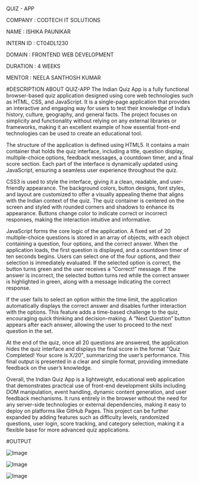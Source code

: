 QUIZ - APP

COMPANY : CODTECH IT SOLUTIONS

NAME : ISHIKA PAUNIKAR

INTERN ID : CT04DL1230

DOMAIN : FRONTEND WEB DEVELOPMENT

DURATION : 4 WEEKS

MENTOR : NEELA SANTHOSH KUMAR

#DESCRIPTION ABOUT QUIZ-APP
The Indian Quiz App is a fully functional browser-based quiz application designed using core web technologies such as HTML, CSS, and JavaScript. It is a single-page application that provides an interactive and engaging way for users to test their knowledge of India’s history, culture, geography, and general facts. The project focuses on simplicity and functionality without relying on any external libraries or frameworks, making it an excellent example of how essential front-end technologies can be used to create an educational tool.

The structure of the application is defined using HTML5. It contains a main container that holds the quiz interface, including a title, question display, multiple-choice options, feedback messages, a countdown timer, and a final score section. Each part of the interface is dynamically updated using JavaScript, ensuring a seamless user experience throughout the quiz.

CSS3 is used to style the interface, giving it a clean, readable, and user-friendly appearance. The background colors, button designs, font styles, and layout are customized to offer a visually appealing theme that aligns with the Indian context of the quiz. The quiz container is centered on the screen and styled with rounded corners and shadows to enhance its appearance. Buttons change color to indicate correct or incorrect responses, making the interaction intuitive and informative.

JavaScript forms the core logic of the application. A fixed set of 20 multiple-choice questions is stored in an array of objects, with each object containing a question, four options, and the correct answer. When the application loads, the first question is displayed, and a countdown timer of ten seconds begins. Users can select one of the four options, and their selection is immediately evaluated. If the selected option is correct, the button turns green and the user receives a “Correct!” message. If the answer is incorrect, the selected button turns red while the correct answer is highlighted in green, along with a message indicating the correct response.

If the user fails to select an option within the time limit, the application automatically displays the correct answer and disables further interaction with the options. This feature adds a time-based challenge to the quiz, encouraging quick thinking and decision-making. A “Next Question” button appears after each answer, allowing the user to proceed to the next question in the set.

At the end of the quiz, once all 20 questions are answered, the application hides the quiz interface and displays the final score in the format "Quiz Completed! Your score is X/20", summarizing the user’s performance. This final output is presented in a clear and simple format, providing immediate feedback on the user’s knowledge.

Overall, the Indian Quiz App is a lightweight, educational web application that demonstrates practical use of front-end development skills including DOM manipulation, event handling, dynamic content generation, and user feedback mechanisms. It runs entirely in the browser without the need for any server-side technologies or external dependencies, making it easy to deploy on platforms like GitHub Pages. This project can be further expanded by adding features such as difficulty levels, randomized questions, user login, score tracking, and category selection, making it a flexible base for more advanced quiz applications.

#OUTPUT

![Image](https://github.com/user-attachments/assets/3dc616e7-b4d0-440f-983b-2700b0f9c3eb)

![Image](https://github.com/user-attachments/assets/dcdc5c2c-47b8-414b-a676-2fd12e507eba)

![Image](https://github.com/user-attachments/assets/8cca2abf-878b-4093-823e-b2047c85a0c1)
















